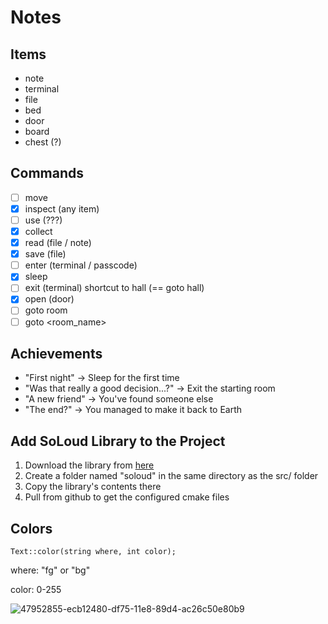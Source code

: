 # Notes

## Items

* note
* terminal
* file
* bed
* door
* board
* chest (?)

## Commands

- [ ] move
- [x]  inspect (any item) 
- [ ] use (???)
- [x] collect
- [x] read (file / note)
- [x] save (file)
- [ ] enter (terminal / passcode)
- [x] sleep
- [ ] exit (terminal) shortcut to hall (== goto hall)
- [x] open (door)
- [ ] goto room <num>
- [ ] goto <room_name>

## Achievements

* "First night" -> Sleep for the first time
* "Was that really a good decision...?" -> Exit the starting room
* "A new friend" -> You've found someone else
* "The end?" -> You managed to make it back to Earth

## Add SoLoud Library to the Project

1. Download the library from [here](http://solhsa.com/soloud/downloads.html)
2. Create a folder named "soloud" in the same directory as the src/ folder
3. Copy the library's contents there
4. Pull from github to get the configured cmake files


## Colors

`Text::color(string where, int color);`

where: "fg" or "bg"

color: 0-255

![47952855-ecb12480-df75-11e8-89d4-ac26c50e80b9](https://github.com/DMG-TechLabs/Text-Based-Game/assets/63654361/4885e933-066b-458a-924b-db07df25f975)



